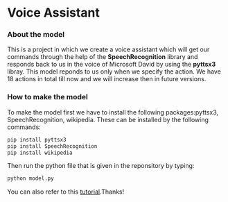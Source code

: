 # Voice Assistant
### About the model
This is a project in which we create a voice assistant which will get our commands through the help of the <b>SpeechRecognition</b> library and responds back to us in the voice of Microsoft David by using the <b>pyttsx3</b> libray. This model reponds to us only when we specify the action. We have 18 actions in total till now and we will increase then in future versions.
### How to make the model
To make the model first we have to install the following packages:pyttsx3, SpeechRecognition, wikipedia. These can be installed by the following commands:
```bash
pip install pyttsx3
pip install SpeechRecognition
pip install wikipedia
```
Then run the python file that is given in the reponsitory by typing:
```bash
python model.py
```
You can also refer to this <a href="https://www.youtube.com/watch?v=Lp9Ftuq2sVI">tutorial</a>.Thanks!

